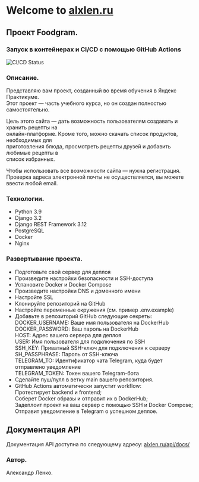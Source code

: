 
# Welcome to [alxlen.ru](http://alxlen.ru)
## Проект Foodgram.

### Запуск в контейнерах и CI/CD с помощью GitHub Actions

![CI/CD Status](https://github.com/alxlen/foodgram/actions/workflows/main.yml/badge.svg)

### Описание.

Представляю вам проект, созданный во время обучения в Яндекс Практикуме.  
Этот проект — часть учебного курса, но он создан полностью самостоятельно.

Цель этого сайта — дать возможность пользователям создавать и хранить рецепты на  
онлайн-платформе. Кроме того, можно скачать список продуктов, необходимых для  
приготовления блюда, просмотреть рецепты друзей и добавить любимые рецепты в  
список избранных.

Чтобы использовать все возможности сайта — нужна регистрация.  
Проверка адреса электронной почты не осуществляется, вы можете ввести любой email.

### Технологии.

- Python 3.9
- Django 3.2
- Django REST Framework 3.12
- PostgreSQL
- Docker
- Nginx

### Развертывание проекта.

- Подготовьте свой сервер для деплоя
- Произведите настройки безопасности и SSH-доступа
- Установите Docker и Docker Compose
- Произведите настройки DNS и доменного имени
- Настройте SSL
- Клонируйте репозиторий на GitHub
- Настройте переменные окружения (см. пример .env.example)
- Добавьте в репозиторий GitHub следующие секреты:
DOCKER_USERNAME: Ваше имя пользователя на DockerHub  
DOCKER_PASSWORD: Ваш пароль на DockerHub  
HOST: Адрес вашего сервера для деплоя  
USER: Имя пользователя для подключения по SSH  
SSH_KEY: Приватный SSH-ключ для подключения к серверу  
SH_PASSPHRASE: Пароль от SSH-ключа  
TELEGRAM_TO: Идентификатор чата Telegram, куда будет отправлено уведомление  
TELEGRAM_TOKEN: Токен вашего Telegram-бота  
- Сделайте пуш/пулл в ветку main вашего репозитория. 
- GitHub Actions автоматически запустит workflow:  
Протестирует backend и frontend;  
Соберет Docker образы и отправит их в DockerHub;    
Задеплоит проект на ваш сервер с помощью SSH и Docker Compose;  
Отправит уведомление в Telegram о успешном деплое.  

## Документация API

Документация API доступна по следующему адресу: [alxlen.ru/api/docs/](http://alxlen.ru/api/docs/)

### Автор.

Александр Ленко.

